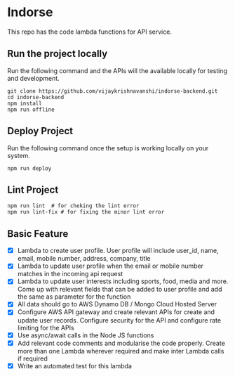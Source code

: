 # Indorse

This repo has the code lambda functions for API service.

## Run the project locally

Run the following command and the APIs will the available locally for testing and development.

```closure
git clone https://github.com/vijaykrishnavanshi/indorse-backend.git
cd indorse-backend
npm install
npm run offline
```

## Deploy Project

Run the following command once the setup is working locally on your system.

```closure
npm run deploy
```

## Lint Project

```closure
npm run lint  # for cheking the lint error
npm run lint-fix # for fixing the minor lint error
```

## Basic Feature

- [X] Lambda to create user profile. User profile will include user_id, name, email, mobile number, address, company, title
- [X] Lambda to update user profile when the email or mobile number matches in the incoming api request
- [X] Lambda to update user interests  including sports, food, media and more. Come up with relevant fields that can be added to user profile and add the same as parameter for the function
- [X] All data should go to AWS Dynamo DB / Mongo Cloud Hosted Server
- [X] Configure AWS API gateway and create relevant APIs for create and update user records. Configure security for the API and configure rate limiting for the APIs
- [X] Use async/await calls in the Node JS functions
- [X] Add relevant code comments and modularise the code properly. Create more than one Lambda wherever required and make inter Lambda calls if required
- [X] Write an automated test for this lambda
